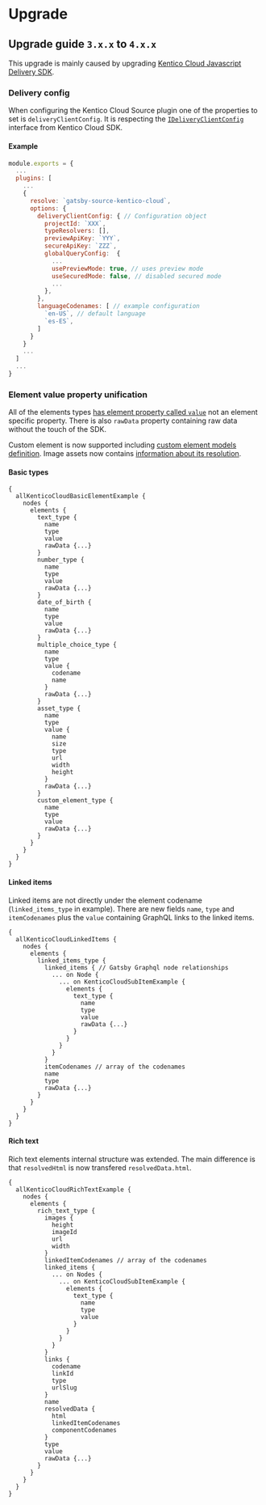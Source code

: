 # Upgrade

## Upgrade guide `3.x.x` to `4.x.x`

This upgrade is mainly caused by upgrading [Kentico Cloud Javascript Delivery SDK](https://github.com/Kentico/kentico-cloud-js/tree/master/packages/delivery).

### Delivery config

When configuring the Kentico Cloud Source plugin one of the properties to set is `deliveryClientConfig`. It is respecting the [`IDeliveryClientConfig`](https://github.com/Kentico/kentico-cloud-js/blob/master/packages/delivery/UPGRADE.md#ideliveryclientconfig) interface from Kentico Cloud SDK.

#### Example

```javascript
module.exports = {
  ...
  plugins: [
    ...
    {
      resolve: `gatsby-source-kentico-cloud`,
      options: {
        deliveryClientConfig: { // Configuration object
          projectId: `XXX`,
          typeResolvers: [],
          previewApiKey: `YYY`,
          secureApiKey: `ZZZ`,
          globalQueryConfig:  {
            ...
            usePreviewMode: true, // uses preview mode
            useSecuredMode: false, // disabled secured mode
            ...
          },
        },
        languageCodenames: [ // example configuration
          `en-US`, // default language
          `es-ES`,
        ]
      }
    }
    ...
  ]
  ...
}
```

### Element value property unification

All of the elements types [has element property called `value`](https://github.com/Kentico/kentico-cloud-js/blob/master/packages/delivery/UPGRADE.md#removal-of-type-specific-element-properties) not an element specific property. There is also `rawData` property containing raw data without the touch of the SDK.

Custom element is now supported including [custom element models definition](https://github.com/Kentico/kentico-cloud-js/blob/master/packages/delivery/DOCS.md#using-custom-models-for-custom-elements).
Image assets now contains [information about its resolution](https://docs.kenticocloud.com/reference/api-changelog#a-image-resolution-in-delivery-api).

#### Basic types

```gql
{
  allKenticoCloudBasicElementExample {
    nodes {
      elements {
        text_type {
          name
          type
          value
          rawData {...}
        }
        number_type {
          name
          type
          value
          rawData {...}
        }
        date_of_birth {
          name
          type
          value
          rawData {...}
        }
        multiple_choice_type {
          name
          type
          value {
            codename
            name
          }
          rawData {...}
        }
        asset_type {
          name
          type
          value {
            name
            size
            type
            url
            width
            height
          }
          rawData {...}
        }
        custom_element_type {
          name
          type
          value
          rawData {...}
        }
      }
    }
  }
}
```

#### Linked items

Linked items are not directly under the element codename (`linked_items_type` in example). There are new fields `name`, `type` and `itemCodenames` plus the `value` containing GraphQL links to the linked items.

```gql
{
  allKenticoCloudLinkedItems {
    nodes {
      elements {
        linked_items_type {
          linked_items { // Gatsby Graphql node relationships
            ... on Node {
              ... on KenticoCloudSubItemExample {
                elements {
                  text_type {
                    name
                    type
                    value
                    rawData {...}
                  }
                }
              }
            }
          }
          itemCodenames // array of the codenames
          name
          type
          rawData {...}
        }
      }
    }
  }
}
```

#### Rich text

Rich text elements internal structure was extended. The main difference is that `resolvedHtml` is now transfered `resolvedData.html`.

```gql
{
  allKenticoCloudRichTextExample {
    nodes {
      elements {
        rich_text_type {
          images {
            height
            imageId
            url
            width
          }
          linkedItemCodenames // array of the codenames
          linked_items {
            ... on Nodes {
              ... on KenticoCloudSubItemExample {
                elements {
                  text_type {
                    name
                    type
                    value
                  }
                }
              }
            }
          }
          links {
            codename
            linkId
            type
            urlSlug
          }
          name
          resolvedData {
            html
            linkedItemCodenames
            componentCodenames
          }
          type
          value
          rawData {...}
        }
      }
    }
  }
}
```
